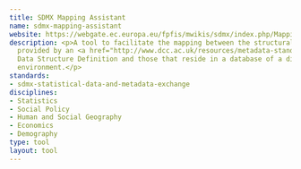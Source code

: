 ```yaml
---
title: SDMX Mapping Assistant
name: sdmx-mapping-assistant
website: https://webgate.ec.europa.eu/fpfis/mwikis/sdmx/index.php/Mapping_Assistant
description: <p>A tool to facilitate the mapping between the structural metadata
  provided by an <a href="http://www.dcc.ac.uk/resources/metadata-standards/sdmx-statistical-data-and-metadata-exchange">SDMX</a>-ML
  Data Structure Definition and those that reside in a database of a dissemination
  environment.</p>
standards:
- sdmx-statistical-data-and-metadata-exchange
disciplines:
- Statistics
- Social Policy
- Human and Social Geography
- Economics
- Demography
type: tool
layout: tool
---
```


